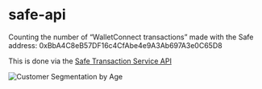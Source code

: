 # safe-api

Counting the number of “WalletConnect transactions” made with the Safe address: 0xBbA4C8eB57DF16c4CfAbe4e9A3Ab697A3e0C65D8

This is done via the [Safe Transaction Service API](https://safe-transaction-mainnet.safe.global/)


![Customer Segmentation by Age](https://communities.sas.com/t5/image/serverpage/image-id/36160i2F037DF5E40BA822/image-size/large?v=v2&px=999)
